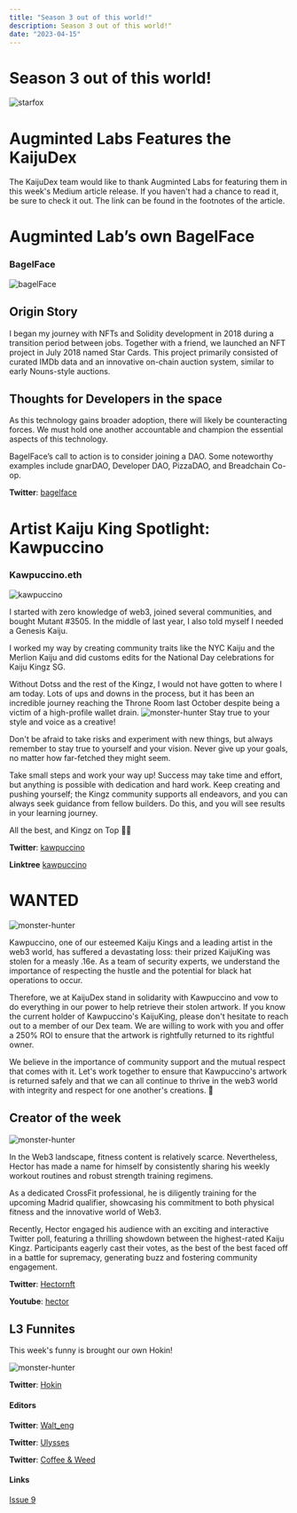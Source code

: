 ```yaml
---
title: "Season 3 out of this world!"
description: Season 3 out of this world!"
date: "2023-04-15"
---
```

# Season 3 out of this world!
![starfox](/images/article3/cute-space-kaiju.png "400, 400")
# Augminted Labs Features the KaijuDex

The KaijuDex team would like to thank Augminted Labs for featuring them in this week's Medium article release. If you haven't had a chance to read it, be sure to check it out. The link can be found in the footnotes of the article.

# Augminted Lab’s own BagelFace

### BagelFace
![bagelFace](/images/article3/bagelFace.png "200, 200")

## Origin Story

I began my journey with NFTs and Solidity development in 2018 during a transition period between jobs. Together with a friend, we launched an NFT project in July 2018 named Star Cards. This project primarily consisted of curated IMDb data and an innovative on-chain auction system, similar to early Nouns-style auctions.

## Thoughts for Developers in the space

As this technology gains broader adoption, there will likely be counteracting forces. We must hold one another accountable and champion the essential aspects of this technology.

BagelFace’s  call to action is to consider joining a DAO. Some noteworthy examples include gnarDAO, Developer DAO, PizzaDAO, and Breadchain Co-op.

**Twitter**: [bagelface](https://twitter.com/0xbagelface)

# Artist Kaiju King Spotlight: Kawpuccino

### Kawpuccino.eth

![kawpuccino](/images/article3/kawpuccino.png "200, 200")

I started with zero knowledge of web3, joined several communities, and bought Mutant #3505.  In the middle of last year, I also told myself I needed a Genesis Kaiju.

I worked my way by creating community traits like the NYC Kaiju and the Merlion Kaiju and did customs edits for the National Day celebrations for Kaiju Kingz SG.

Without Dotss and the rest of the Kingz, I would not have gotten to where I am today. Lots of ups and downs in the process, but it has been an incredible journey reaching the Throne Room last October despite being a victim of a high-profile wallet drain.
![monster-hunter](/images/article3/seth-khaw-ezgif-com-resize.gif "800, 800")
Stay true to your style and voice as a creative!

Don't be afraid to take risks and experiment with new things, but always remember to stay true to yourself and your vision. Never give up your goals, no matter how far-fetched they might seem.

Take small steps and work your way up! Success may take time and effort, but anything is possible with dedication and hard work. Keep creating and pushing yourself; the Kingz community supports all endeavors, and you can always seek guidance from fellow builders. Do this, and you will see results in your learning journey.

All the best, and Kingz on Top 🦖👑

**Twitter**: [kawpuccino](https://twitter.com/kawpuccino)

**Linktree** [kawpuccino](https://linktr.ee/sethkhaw)

# WANTED

![monster-hunter](/images/article3/Wanted-Article-3.png "400, 400")

Kawpuccino, one of our esteemed Kaiju Kings and a leading artist in the web3 world, has suffered a devastating loss: their prized KaijuKing was stolen for a measly .16e. As a team of security experts, we understand the importance of respecting the hustle and the potential for black hat operations to occur.

Therefore, we at KaijuDex stand in solidarity with Kawpuccino and vow to do everything in our power to help retrieve their stolen artwork. If you know the current holder of Kawpuccino's KaijuKing, please don't hesitate to reach out to a member of our Dex team. We are willing to work with you and offer a 250% ROI to ensure that the artwork is rightfully returned to its rightful owner.

We believe in the importance of community support and the mutual respect that comes with it. Let's work together to ensure that Kawpuccino's artwork is returned safely and that we can all continue to thrive in the web3 world with integrity and respect for one another's creations. 🌟

## Creator of the week

![monster-hunter](/images/article3/hectpr.jpg "200, 200")

In the Web3 landscape, fitness content is relatively scarce. Nevertheless, Hector has made a name for himself by consistently sharing his weekly workout routines and robust strength training regimens.

As a dedicated CrossFit professional, he is diligently training for the upcoming Madrid qualifier, showcasing his commitment to both physical fitness and the innovative world of Web3.

Recently, Hector engaged his audience with an exciting and interactive Twitter poll, featuring a thrilling showdown between the highest-rated Kaiju Kingz. Participants eagerly cast their votes, as the best of the best faced off in a battle for supremacy, generating buzz and fostering community engagement.

**Twitter**: [Hectornft](https://twitter.com/hectornft)

**Youtube**: [hector](https://www.youtube.com/@hectormoreno4770/featured)


## L3 Funnites
This week's funny is brought our own Hokin!

![monster-hunter](/images/article3/L3_Part_1_V2.png "800, 800")


**Twitter**: [Hokin](https://twitter.com/hokin26)


#### Editors

**Twitter**: [Walt_eng](https://twitter.com/Walt_eng)

**Twitter**: [Ulysses](https://twitter.com/ToshibaHero)

**Twitter**: [Coffee & Weed](https://twitter.com/erc1337_Coffee)


#### Links
[Issue 9](https://medium.com/@AugmintedLabs/kaijukingz-community-update-9-268ef592813e)
